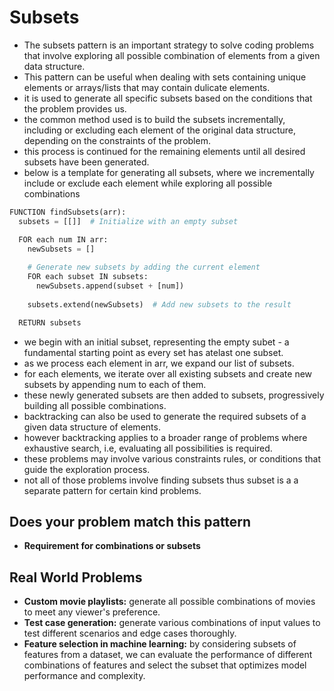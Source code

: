 # Subsets
- The subsets pattern is an important strategy to solve coding problems that involve exploring all possible combination of elements from a given data structure.
- This pattern can be useful when dealing with sets containing unique elements or arrays/lists that may contain dulicate elements.
- it is used to generate all specific subsets based on the conditions that the problem provides us.
- the common method used is to build the subsets incrementally, including or excluding each element of the original data structure, depending on the constraints of the problem.
- this process is continued for the remaining elements until all desired subsets have been generated.
-  below is a template for generating all subsets, where we incrementally include or exclude each element while exploring all possible combinations

```python
FUNCTION findSubsets(arr):
  subsets = [[]]  # Initialize with an empty subset

  FOR each num IN arr:
    newSubsets = []
    
    # Generate new subsets by adding the current element
    FOR each subset IN subsets:
      newSubsets.append(subset + [num])
    
    subsets.extend(newSubsets)  # Add new subsets to the result

  RETURN subsets
```

- we begin with an initial subset, representing the empty subet - a fundamental starting point as every set has atelast one subset.
- as we process each element in arr, we expand our list of subsets.
- for each elements, we iterate over all existing subsets and create new subsets by appending num to each of them.
- these newly generated subsets are then added to subsets, progressively building all possible combinations.
- backtracking can also be used to generate the required subsets of a given data structure of elements.
- however backtracking applies to a broader range of problems where exhaustive search, i.e, evaluating all possibilities is required.
- these problems may involve various constraints rules, or conditions that guide the exploration process.
- not all of those problems involve finding subsets thus subset is a a separate pattern for certain kind problems.

## Does your problem match this pattern
- **Requirement for combinations or subsets**

## Real World Problems
- **Custom movie playlists:** generate all possible combinations of movies to meet any viewer's preference.
- **Test case generation:** generate various combinations of input values to test different scenarios and edge cases thoroughly.
- **Feature selection in machine learning:** by considering subsets of features from a dataset, we can evaluate the performance of different combinations of features and select the subset that optimizes model performance and complexity.














